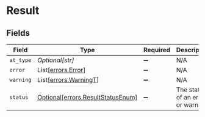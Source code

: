 # Result


## Fields

| Field                                                                        | Type                                                                         | Required                                                                     | Description                                                                  |
| ---------------------------------------------------------------------------- | ---------------------------------------------------------------------------- | ---------------------------------------------------------------------------- | ---------------------------------------------------------------------------- |
| `at_type`                                                                    | *Optional[str]*                                                              | :heavy_minus_sign:                                                           | N/A                                                                          |
| `error`                                                                      | List[[errors.Error](../../models/errors/error.md)]                           | :heavy_minus_sign:                                                           | N/A                                                                          |
| `warning`                                                                    | List[[errors.WarningT](../../models/errors/warningt.md)]                     | :heavy_minus_sign:                                                           | N/A                                                                          |
| `status`                                                                     | [Optional[errors.ResultStatusEnum]](../../models/errors/resultstatusenum.md) | :heavy_minus_sign:                                                           | The status of an error or warning                                            |